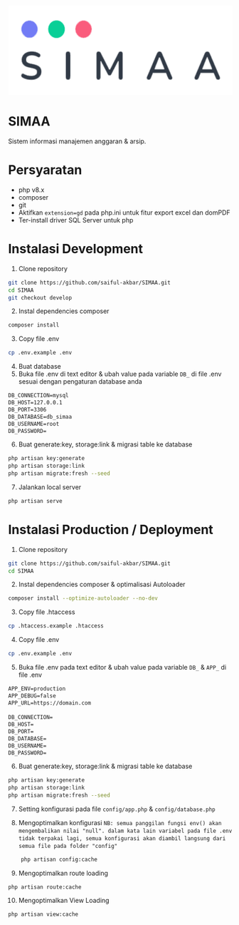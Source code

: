 <div align="center">
    <img
      loading="lazy"
      alt="logo"
      src="public/assets/images/logo/logo-dark.png"
      height="200"
    />
</div>

# SIMAA

Sistem informasi manajemen anggaran & arsip.

# Persyaratan

-   php v8.x
-   composer
-   git
-   Aktifkan `extension=gd` pada php.ini untuk fitur export excel dan domPDF
-   Ter-install driver SQL Server untuk php

# Instalasi Development

1.  Clone repository

```bash
git clone https://github.com/saiful-akbar/SIMAA.git
cd SIMAA
git checkout develop
```

2.  Instal dependencies composer

```bash
composer install
```

3.  Copy file .env

```bash
cp .env.example .env
```

4.  Buat database
5.  Buka file .env di text editor & ubah value pada variable `DB_` di file .env sesuai dengan pengaturan database anda

```
DB_CONNECTION=mysql
DB_HOST=127.0.0.1
DB_PORT=3306
DB_DATABASE=db_simaa
DB_USERNAME=root
DB_PASSWORD=
```

6.  Buat generate:key, storage:link & migrasi table ke database

```bash
php artisan key:generate
php artisan storage:link
php artisan migrate:fresh --seed
```

7.  Jalankan local server

```bash
php artisan serve
```

# Instalasi Production / Deployment

1.  Clone repository

```bash
git clone https://github.com/saiful-akbar/SIMAA.git
cd SIMAA
```

2. Instal dependencies composer & optimalisasi Autoloader

```bash
composer install --optimize-autoloader --no-dev
```

3. Copy file .htaccess

```bash
cp .htaccess.example .htaccess
```

4.  Copy file .env

```bash
cp .env.example .env
```

5.  Buka file .env pada text editor & ubah value pada variable `DB_` & `APP_` di file .env

```
APP_ENV=production
APP_DEBUG=false
APP_URL=https://domain.com

DB_CONNECTION=
DB_HOST=
DB_PORT=
DB_DATABASE=
DB_USERNAME=
DB_PASSWORD=
```

6.  Buat generate:key, storage:link & migrasi table ke database

```bash
php artisan key:generate
php artisan storage:link
php artisan migrate:fresh --seed
```

7. Setting konfigurasi pada file `config/app.php` & `config/database.php`

8. Mengoptimalkan konfigurasi `NB: semua panggilan fungsi env() akan mengembalikan nilai "null". dalam kata lain variabel pada file .env tidak terpakai lagi, semua konfigurasi akan diambil langsung dari semua file pada folder "config"`

```bash
    php artisan config:cache
```

9. Mengoptimalkan route loading

```bash
php artisan route:cache
```

10. Mengoptimalkan View Loading

```bash
php artisan view:cache
```
